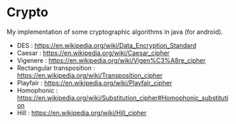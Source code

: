 # Crypto

My implementation of some cryptographic algorithms in java (for android).

* DES : https://en.wikipedia.org/wiki/Data_Encryption_Standard
* Caesar : https://en.wikipedia.org/wiki/Caesar_cipher
* Vigenere : https://en.wikipedia.org/wiki/Vigen%C3%A8re_cipher
* Rectangular transposition : https://en.wikipedia.org/wiki/Transposition_cipher
* Playfair : https://en.wikipedia.org/wiki/Playfair_cipher
* Homophonic : https://en.wikipedia.org/wiki/Substitution_cipher#Homophonic_substitution
* Hill : https://en.wikipedia.org/wiki/Hill_cipher
